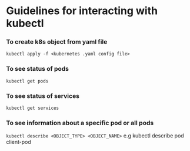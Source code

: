 # Guidelines for interacting with kubectl

### To create k8s object from yaml file

`kubectl apply -f <kubernetes .yaml config file>`

### To see status of pods

`kubectl get pods`

### To see status of services

`kubectl get services`

### To see information about a specific pod or all pods

`kubectl describe <OBJECT_TYPE> <OBJECT_NAME>` e.g kubectl describe pod client-pod
